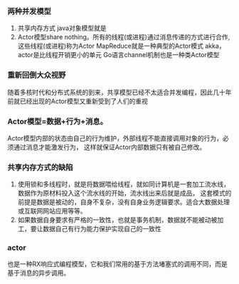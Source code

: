 ### 两种并发模型
1. 共享内存方式
      java对象模型就是
2. Actor模型share nothing。所有的线程(或进程)通过消息传递的方式进行合作,这些线程(或进程)称为Actor
      MapReduce就是一种典型的Actor模式
      akka， actor是比线程开销更小的单元
      Go语言channel机制也是一种类Actor模型

### 重新回倒大众视野
随着多核时代和分布式系统的到来，共享模型已经不太适合并发编程，因此几十年前就已经出现的Actor模型又重新受到了人们的重视

### Actor模型=数据+行为+消息。
  Actor模型内部的状态由自己的行为维护，外部线程不能直接调用对象的行为，必须通过消息才能激发行为，
  这样就保证Actor内部数据只有被自己修改。

### 共享内存方式的缺陷
1. 使用锁和多线程时，就是将数据喂给线程，就如同计算机是一套加工流水线，数据作为原材料投入这个流水线的开始，流水线出来后就是成品，
     这套模式的前提是数据是被动的，自身不复杂，没有自身业务逻辑要求。适合大数据处理或互联网网站应用等等。
2. 如果数据自身要求有严格的一致性，也就是事务机制，数据就不能被动被加工，要让数据自己有行为能力保护实现自己的一致性

### actor
也是一种RX响应式编程模型，它和我们常用的基于方法堵塞式的调用不同，而是基于消息的异步调用。